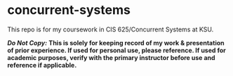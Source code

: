 # concurrent-systems
This repo is for my coursework in CIS 625/Concurrent Systems at KSU.

***Do Not Copy:*** **This is solely for keeping record of my work & presentation of prior experience. If used for personal use, please reference. If used for academic purposes, verify with the primary instructor before use and reference if applicable.**  
